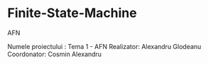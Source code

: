 # Finite-State-Machine
AFN

Numele proiectului : Tema 1 - AFN 
Realizator: Alexandru Glodeanu	
Coordonator: Cosmin Alexandru